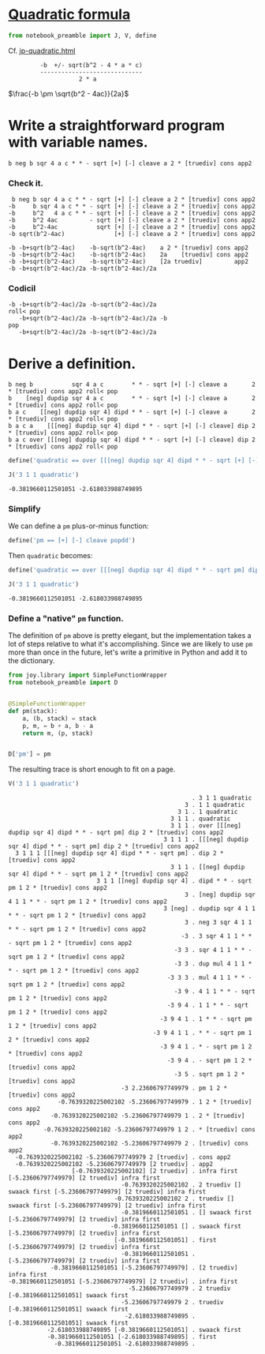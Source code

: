 
# [Quadratic formula](https://en.wikipedia.org/wiki/Quadratic_formula)


```python
from notebook_preamble import J, V, define
```

Cf. [jp-quadratic.html](http://www.kevinalbrecht.com/code/joy-mirror/jp-quadratic.html)

             -b  +/- sqrt(b^2 - 4 * a * c)
             -----------------------------
                        2 * a

$\frac{-b  \pm \sqrt{b^2 - 4ac}}{2a}$

# Write a straightforward program with variable names.
    b neg b sqr 4 a c * * - sqrt [+] [-] cleave a 2 * [truediv] cons app2

### Check it.

     b neg b sqr 4 a c * * - sqrt [+] [-] cleave a 2 * [truediv] cons app2
    -b     b sqr 4 a c * * - sqrt [+] [-] cleave a 2 * [truediv] cons app2
    -b     b^2   4 a c * * - sqrt [+] [-] cleave a 2 * [truediv] cons app2
    -b     b^2 4ac         - sqrt [+] [-] cleave a 2 * [truediv] cons app2
    -b     b^2-4ac           sqrt [+] [-] cleave a 2 * [truediv] cons app2
    -b sqrt(b^2-4ac)              [+] [-] cleave a 2 * [truediv] cons app2

    -b -b+sqrt(b^2-4ac)    -b-sqrt(b^2-4ac)    a 2 * [truediv] cons app2
    -b -b+sqrt(b^2-4ac)    -b-sqrt(b^2-4ac)    2a    [truediv] cons app2
    -b -b+sqrt(b^2-4ac)    -b-sqrt(b^2-4ac)    [2a truediv]         app2
    -b -b+sqrt(b^2-4ac)/2a -b-sqrt(b^2-4ac)/2a
### Codicil
    -b -b+sqrt(b^2-4ac)/2a -b-sqrt(b^2-4ac)/2a                          roll< pop
       -b+sqrt(b^2-4ac)/2a -b-sqrt(b^2-4ac)/2a -b                             pop
       -b+sqrt(b^2-4ac)/2a -b-sqrt(b^2-4ac)/2a

# Derive a definition.

    b neg b           sqr 4 a c        * * - sqrt [+] [-] cleave a       2 * [truediv] cons app2 roll< pop
    b    [neg] dupdip sqr 4 a c        * * - sqrt [+] [-] cleave a       2 * [truediv] cons app2 roll< pop
    b a c    [[neg] dupdip sqr 4] dipd * * - sqrt [+] [-] cleave a       2 * [truediv] cons app2 roll< pop
    b a c a    [[[neg] dupdip sqr 4] dipd * * - sqrt [+] [-] cleave] dip 2 * [truediv] cons app2 roll< pop
    b a c over [[[neg] dupdip sqr 4] dipd * * - sqrt [+] [-] cleave] dip 2 * [truediv] cons app2 roll< pop


```python
define('quadratic == over [[[neg] dupdip sqr 4] dipd * * - sqrt [+] [-] cleave] dip 2 * [truediv] cons app2 roll< pop')
```


```python
J('3 1 1 quadratic')
```

    -0.3819660112501051 -2.618033988749895


### Simplify
We can define a `pm` plus-or-minus function:


```python
define('pm == [+] [-] cleave popdd')
```

Then `quadratic` becomes:


```python
define('quadratic == over [[[neg] dupdip sqr 4] dipd * * - sqrt pm] dip 2 * [truediv] cons app2')
```


```python
J('3 1 1 quadratic')
```

    -0.3819660112501051 -2.618033988749895


### Define a "native" `pm` function.
The definition of `pm` above is pretty elegant, but the implementation takes a lot of steps relative to what it's accomplishing.  Since we are likely to use `pm` more than once in the future, let's write a primitive in Python and add it to the dictionary.


```python
from joy.library import SimpleFunctionWrapper
from notebook_preamble import D


@SimpleFunctionWrapper
def pm(stack):
    a, (b, stack) = stack
    p, m, = b + a, b - a
    return m, (p, stack)


D['pm'] = pm
```

The resulting trace is short enough to fit on a page.


```python
V('3 1 1 quadratic')
```

                                                        . 3 1 1 quadratic
                                                      3 . 1 1 quadratic
                                                    3 1 . 1 quadratic
                                                  3 1 1 . quadratic
                                                  3 1 1 . over [[[neg] dupdip sqr 4] dipd * * - sqrt pm] dip 2 * [truediv] cons app2
                                                3 1 1 1 . [[[neg] dupdip sqr 4] dipd * * - sqrt pm] dip 2 * [truediv] cons app2
      3 1 1 1 [[[neg] dupdip sqr 4] dipd * * - sqrt pm] . dip 2 * [truediv] cons app2
                                                  3 1 1 . [[neg] dupdip sqr 4] dipd * * - sqrt pm 1 2 * [truediv] cons app2
                             3 1 1 [[neg] dupdip sqr 4] . dipd * * - sqrt pm 1 2 * [truediv] cons app2
                                                      3 . [neg] dupdip sqr 4 1 1 * * - sqrt pm 1 2 * [truediv] cons app2
                                                3 [neg] . dupdip sqr 4 1 1 * * - sqrt pm 1 2 * [truediv] cons app2
                                                      3 . neg 3 sqr 4 1 1 * * - sqrt pm 1 2 * [truediv] cons app2
                                                     -3 . 3 sqr 4 1 1 * * - sqrt pm 1 2 * [truediv] cons app2
                                                   -3 3 . sqr 4 1 1 * * - sqrt pm 1 2 * [truediv] cons app2
                                                   -3 3 . dup mul 4 1 1 * * - sqrt pm 1 2 * [truediv] cons app2
                                                 -3 3 3 . mul 4 1 1 * * - sqrt pm 1 2 * [truediv] cons app2
                                                   -3 9 . 4 1 1 * * - sqrt pm 1 2 * [truediv] cons app2
                                                 -3 9 4 . 1 1 * * - sqrt pm 1 2 * [truediv] cons app2
                                               -3 9 4 1 . 1 * * - sqrt pm 1 2 * [truediv] cons app2
                                             -3 9 4 1 1 . * * - sqrt pm 1 2 * [truediv] cons app2
                                               -3 9 4 1 . * - sqrt pm 1 2 * [truediv] cons app2
                                                 -3 9 4 . - sqrt pm 1 2 * [truediv] cons app2
                                                   -3 5 . sqrt pm 1 2 * [truediv] cons app2
                                    -3 2.23606797749979 . pm 1 2 * [truediv] cons app2
                  -0.7639320225002102 -5.23606797749979 . 1 2 * [truediv] cons app2
                -0.7639320225002102 -5.23606797749979 1 . 2 * [truediv] cons app2
              -0.7639320225002102 -5.23606797749979 1 2 . * [truediv] cons app2
                -0.7639320225002102 -5.23606797749979 2 . [truediv] cons app2
      -0.7639320225002102 -5.23606797749979 2 [truediv] . cons app2
      -0.7639320225002102 -5.23606797749979 [2 truediv] . app2
                      [-0.7639320225002102] [2 truediv] . infra first [-5.23606797749979] [2 truediv] infra first
                                    -0.7639320225002102 . 2 truediv [] swaack first [-5.23606797749979] [2 truediv] infra first
                                  -0.7639320225002102 2 . truediv [] swaack first [-5.23606797749979] [2 truediv] infra first
                                    -0.3819660112501051 . [] swaack first [-5.23606797749979] [2 truediv] infra first
                                 -0.3819660112501051 [] . swaack first [-5.23606797749979] [2 truediv] infra first
                                  [-0.3819660112501051] . first [-5.23606797749979] [2 truediv] infra first
                                    -0.3819660112501051 . [-5.23606797749979] [2 truediv] infra first
                -0.3819660112501051 [-5.23606797749979] . [2 truediv] infra first
    -0.3819660112501051 [-5.23606797749979] [2 truediv] . infra first
                                      -5.23606797749979 . 2 truediv [-0.3819660112501051] swaack first
                                    -5.23606797749979 2 . truediv [-0.3819660112501051] swaack first
                                     -2.618033988749895 . [-0.3819660112501051] swaack first
               -2.618033988749895 [-0.3819660112501051] . swaack first
               -0.3819660112501051 [-2.618033988749895] . first
                 -0.3819660112501051 -2.618033988749895 . 

